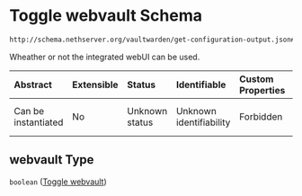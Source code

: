 # Toggle webvault Schema

```txt
http://schema.nethserver.org/vaultwarden/get-configuration-output.json#/properties/webvault
```

Wheather or not the integrated webUI can be used.

| Abstract            | Extensible | Status         | Identifiable            | Custom Properties | Additional Properties | Access Restrictions | Defined In                                                                                          |
| :------------------ | :--------- | :------------- | :---------------------- | :---------------- | :-------------------- | :------------------ | :-------------------------------------------------------------------------------------------------- |
| Can be instantiated | No         | Unknown status | Unknown identifiability | Forbidden         | Allowed               | none                | [get-configuration-output.json\*](vaultwarden/get-configuration-output.json "open original schema") |

## webvault Type

`boolean` ([Toggle webvault](get-configuration-output-properties-toggle-webvault.md))
